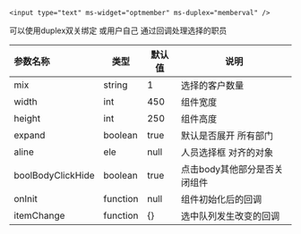 `<input type="text" ms-widget="optmember" ms-duplex="memberval" />`

可以使用duplex双关绑定 或用户自己 通过回调处理选择的职员

| 参数名称  |     类型|  默认值  |说明     |
| :--------  |  ------- | ------| -------- |
|mix      | string| 1 | 选择的客户数量|
|width | int| 450  | 组件宽度 |
|height| int| 250 | 组件高度 |
|expand| boolean| true | 默认是否展开 所有部门|
|aline| ele | null | 人员选择框 对齐的对象|
|boolBodyClickHide | boolean | true | 点击body其他部分是否关闭组件 | 
|onInit|function|null|组件初始化后的回调|
|itemChange| function| {} | 选中队列发生改变的回调 |

